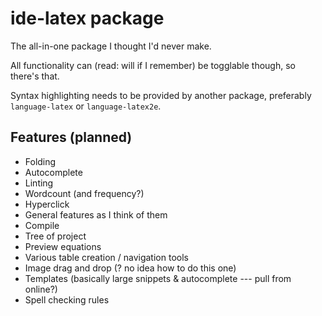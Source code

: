 # ide-latex package

The all-in-one package I thought I'd never make.

All functionality can (read: will if I remember) be togglable though, so there's that.

Syntax highlighting needs to be provided by another package, preferably `language-latex` or `language-latex2e`.

## Features (planned)
- Folding
- Autocomplete
- Linting
- Wordcount (and frequency?)
- Hyperclick
- General features as I think of them
- Compile
- Tree of project
- Preview equations
- Various table creation / navigation tools
- Image drag and drop (? no idea how to do this one)
- Templates (basically large snippets & autocomplete --- pull from online?)
- Spell checking rules
